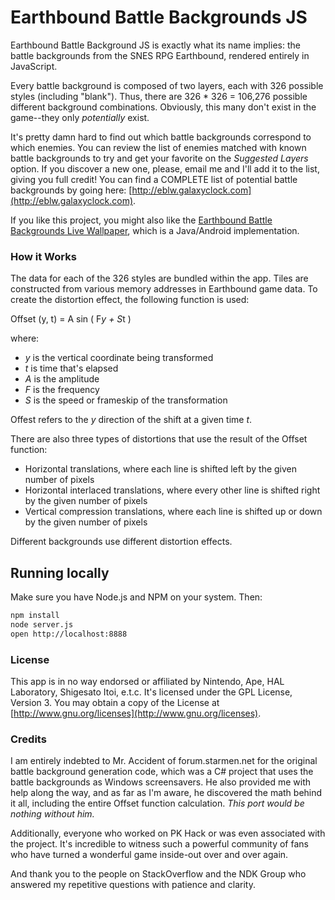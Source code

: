 Earthbound Battle Backgrounds JS
============================================

Earthbound Battle Background JS is exactly what its name implies: the battle
backgrounds from the SNES RPG Earthbound, rendered entirely in JavaScript.

Every battle background is composed of two layers, each with 326 possible
styles (including "blank"). Thus, there are 326 * 326 = 106,276 possible
different background combinations. Obviously, this many don't exist in the
game--they only _potentially_ exist.

It's pretty damn hard to find out which battle backgrounds correspond to which
enemies. You can review the list of enemies matched with known battle
backgrounds to try and get your favorite on the *Suggested Layers* option. If
you discover a new one, please, email me and I'll add it to the list, giving
you full credit! You can find a COMPLETE list of potential battle backgrounds
by going here: [http://eblw.galaxyclock.com](http://eblw.galaxyclock.com).

If you like this project, you might also like the [Earthbound Battle
Backgrounds Live
Wallpaper](https://github.com/gjtorikian/Earthbound-Battle-Backgrounds/), which
is a Java/Android implementation.

### How it Works

The data for each of the 326 styles are bundled within the app. Tiles are
constructed from various memory addresses in Earthbound game data. To create
the distortion effect, the following function is used:

Offset (y, t) = A sin ( F*y + S*t )

where:

*  _y_ is the vertical coordinate being transformed
*  _t_ is time that's elapsed
*  _A_ is the amplitude
*  _F_ is the frequency
*  _S_ is the speed or frameskip of the transformation

Offest refers to the _y_ direction of the shift at a given time _t_.

There are also three types of distortions that use the result of the Offset
function:

*  Horizontal translations, where each line is shifted left by the given number
of pixels
*  Horizontal interlaced translations, where every other line is shifted right
by the given number of pixels
*  Vertical compression translations, where each line is shifted up or down by
the given number of pixels

Different backgrounds use different distortion effects.

## Running locally

Make sure you have Node.js and NPM on your system. Then:

``` bash
npm install
node server.js
open http://localhost:8888
```

### License

This app is in no way endorsed or affiliated by Nintendo, Ape, HAL Laboratory,
Shigesato Itoi, e.t.c. It's licensed under the GPL License, Version 3. You may
obtain a copy of the License at
[http://www.gnu.org/licenses](http://www.gnu.org/licenses).

### Credits

I am entirely indebted to Mr. Accident of forum.starmen.net for the original
battle background generation code, which was a C# project that uses the battle
backgrounds as Windows screensavers. He also provided me with help along the
way, and as far as I'm aware, he discovered the math behind it all, including
the entire Offset function calculation. *This port would be nothing without
him.*

Additionally, everyone who worked on PK Hack or was even associated with the
project. It's incredible to witness such a powerful community of fans who have
turned a wonderful game inside-out over and over again.

And thank you to the people on StackOverflow and the NDK Group who answered my
repetitive questions with patience and clarity.
